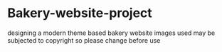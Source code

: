 # Bakery-website-project
designing a modern theme based bakery website
images used may be subjected to copyright so please change before use
